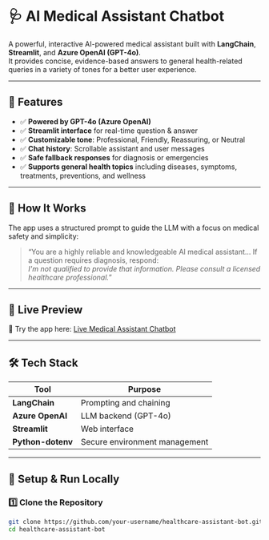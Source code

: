 # 🩺 AI Medical Assistant Chatbot

A powerful, interactive AI-powered medical assistant built with **LangChain**, **Streamlit**, and **Azure OpenAI (GPT-4o)**.  
It provides concise, evidence-based answers to general health-related queries in a variety of tones for a better user experience.

---

## 🚀 Features

- ✅ **Powered by GPT-4o (Azure OpenAI)**
- ✅ **Streamlit interface** for real-time question & answer
- ✅ **Customizable tone**: Professional, Friendly, Reassuring, or Neutral
- ✅ **Chat history**: Scrollable assistant and user messages
- ✅ **Safe fallback responses** for diagnosis or emergencies
- ✅ **Supports general health topics** including diseases, symptoms, treatments, preventions, and wellness

---

## 🧠 How It Works

The app uses a structured prompt to guide the LLM with a focus on medical safety and simplicity:

> “You are a highly reliable and knowledgeable AI medical assistant... If a question requires diagnosis, respond:  
> *I'm not qualified to provide that information. Please consult a licensed healthcare professional.*”

---

## 🔗 Live Preview

🚀 Try the app here: [Live Medical Assistant Chatbot](https://healthcare-chatbot-2305.streamlit.app/)

---

## 🛠️ Tech Stack

| Tool | Purpose |
|------|---------|
| **LangChain** | Prompting and chaining |
| **Azure OpenAI** | LLM backend (GPT-4o) |
| **Streamlit** | Web interface |
| **Python-dotenv** | Secure environment management |

---

## 🧪 Setup & Run Locally

### 1️⃣ Clone the Repository
```bash
git clone https://github.com/your-username/healthcare-assistant-bot.git
cd healthcare-assistant-bot
